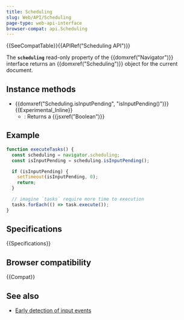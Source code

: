 ```yaml
---
title: Scheduling
slug: Web/API/Scheduling
page-type: web-api-interface
browser-compat: api.Scheduling
---
```


{{SeeCompatTable}}{{APIRef("Scheduling API")}}

The **`scheduling`** read-only property of the {{domxref("Navigator")}} interface returns an {{domxref("Scheduling")}} object for the current document.

## Instance methods

- {{domxref("Scheduling.isInputPending", "isInputPending()")}} {{Experimental_Inline}}
  - : Returns a {{jsxref("Boolean")}}

## Example

```js
function executeTasks() {
  const scheduling = navigator.scheduling;
  const isInputPending = scheduling.isInputPending();

  if (isInputPending) {
    setTimeout(isInputPending, 0);
    return;
  }

  // imagine `tasks` require more time to execution
  tasks.forEach(() => task.execute());
}
```

## Specifications

{{Specifications}}

## Browser compatibility

{{Compat}}

## See also

- [Early detection of input events](https://wicg.github.io/is-input-pending)

